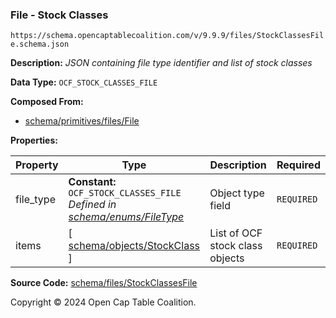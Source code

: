### File - Stock Classes

`https://schema.opencaptablecoalition.com/v/9.9.9/files/StockClassesFile.schema.json`

**Description:** _JSON containing file type identifier and list of stock classes_

**Data Type:** `OCF_STOCK_CLASSES_FILE`

**Composed From:**

- [schema/primitives/files/File](../primitives/files/File.md)

**Properties:**

| Property  | Type                                                                                                  | Description                     | Required   |
| --------- | ----------------------------------------------------------------------------------------------------- | ------------------------------- | ---------- |
| file_type | **Constant:** `OCF_STOCK_CLASSES_FILE`</br>_Defined in [schema/enums/FileType](../enums/FileType.md)_ | Object type field               | `REQUIRED` |
| items     | [ [schema/objects/StockClass](../objects/StockClass.md) ]                                             | List of OCF stock class objects | `REQUIRED` |

**Source Code:** [schema/files/StockClassesFile](../../../../schema/files/StockClassesFile.schema.json)

Copyright © 2024 Open Cap Table Coalition.
